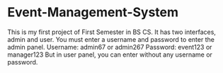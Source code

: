 # Event-Management-System
This is my first project of First Semester in BS CS.
It has two interfaces, admin and user. You must enter a username and password to enter the admin panel.
Username: admin67 or admin267
Password: event123 or manager123
But in user panel, you can enter without any username or password.
